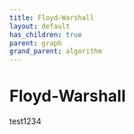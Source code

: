 ```yaml
---
title: Floyd-Warshall
layout: default
has_children: true
parent: graph
grand_parent: algorithm
---
```


# Floyd-Warshall
test1234